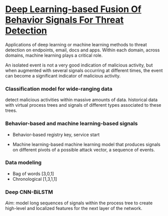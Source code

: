 # [Deep Learning-based Fusion Of Behavior Signals For Threat Detection](https://www.microsoft.com/security/blog/2020/07/23/seeing-the-big-picture-deep-learning-based-fusion-of-behavior-signals-for-threat-detection/)

Applications of deep learning or machine learning methods to threat detection on endpoints, email, docs and apps. Within each domain, across domains, machine learning plays a critical role.

An isolated event is not a very good indication of malicious activity, but when augmented with several signals occurring at different times, the event can become a significant indicator of malicious activity.

### Classification model for wide-ranging data
detect malicious activities within massive amounts of data.
historical data with virtual process trees and signals of different types associated to these trees.

### Behavior-based and machine learning-based signals

- Behavior-based
    registry key, service start

- Machine learning-based
    machine learning model that produces signals on different pivots of a possible attack vector, a sequence of events.

### Data modeling
- Bag of words
    [3,0,1]
- Chronological
    [1,3,1,1]

### Deep CNN-BiLSTM

*Aim*: model long sequences of signals within the process tree to create high-level and localized features for the next layer of the network.

